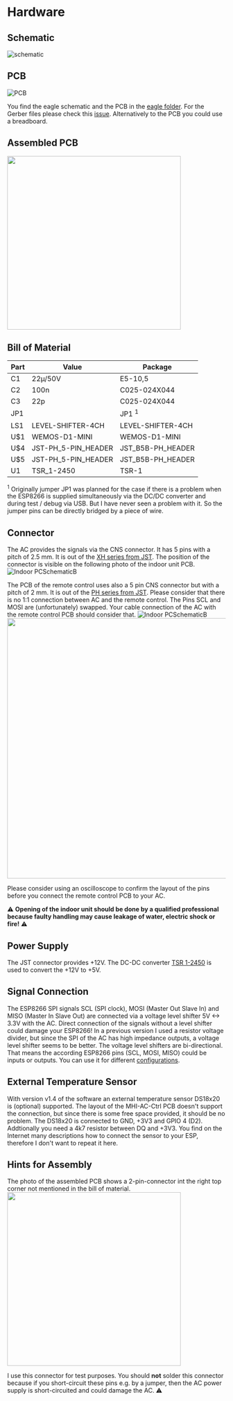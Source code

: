 # Hardware

## Schematic
![schematic](/images/MHI-AC-Ctrl_Schematic.png)

## PCB
![PCB](/images/PCB.png)

You find the eagle schematic and the PCB in the [eagle folder](/eagle). For the Gerber files please check this [issue](https://github.com/absalom-muc/MHI-AC-Ctrl/issues/2). Alternatively to the PCB you could use a breadboard.

## Assembled PCB

<img src="/images/Assembled-PCB.jpg" width=400 align="center"/>


## Bill of Material
Part |Value           |Package
---- | ----            |----
C1   |22µ/50V          |E5-10,5
C2   |100n             |C025-024X044
C3   |22p              |C025-024X044
JP1  |                 |JP1  <sup>1</sup>
LS1  |LEVEL-SHIFTER-4CH|LEVEL-SHIFTER-4CH
U$1  |WEMOS-D1-MINI    |WEMOS-D1-MINI
U$4  |JST-PH_5-PIN_HEADER|JST_B5B-PH_HEADER
U$5  |JST-PH_5-PIN_HEADER|JST_B5B-PH_HEADER
U1   |TSR_1-2450       |TSR-1

<sup>1</sup> Originally jumper JP1 was planned for the case if there is a problem when the ESP8266 is supplied simultaneously via the DC/DC converter and during test / debug via USB. But I have never seen a problem with it. So the jumper pins can be directly bridged by a piece of wire.
 
## Connector
The AC provides the signals via the CNS connector. It has 5 pins with a pitch of 2.5 mm. It is out of the [XH series from JST](http://www.jst-mfg.com/product/detail_e.php?series=277). The position of the connector is visible on the following photo of the indoor unit PCB.
![Indoor PCSchematicB](/images/SRK-PCB.jpg)

The PCB of the remote control uses also a 5 pin CNS connector but with a pitch of 2 mm. It is out of the [PH series from JST](http://www.jst-mfg.com/product/detail_e.php?series=199).
Please consider that there is no 1:1 connection between AC and the remote control. The Pins SCL and MOSI are (unfortunately) swapped. Your cable connection of the AC with the remote control PCB should consider that.
![Indoor PCSchematicB](/images/SRK-PCB-RC.jpg)
<img src="/images/AC_to_MHI-AC-Ctrl.png" width="600" align="center">

Please consider using an oscilloscope to confirm the layout of the pins before you connect the remote control PCB to your AC.


:warning: **Opening of the indoor unit should be done by a qualified professional because faulty handling may cause leakage of water, electric shock or fire!** :warning:

## Power Supply
The JST connector provides +12V. The DC-DC converter [TSR 1-2450](https://www.tracopower.com/products/browse-by-category/find/tsr-1/3/) is used to convert the +12V to +5V.

## Signal Connection
The ESP8266 SPI signals SCL (SPI clock), MOSI (Master Out Slave In) and MISO (Master In Slave Out) are connected via a voltage level shifter 5V <-> 3.3V with the AC. Direct connection of the signals without a level shifter could damage your ESP8266!
In a previous version I used a resistor voltage divider, but since the SPI of the AC has high impedance outputs, a voltage level shifter seems to be better. The voltage level shifters are bi-directional. That means the according ESP8266 pins (SCL, MOSI, MISO) could be inputs or outputs. You can use it for different [configurations](/Configurations.md).

## External Temperature Sensor
With version v1.4 of the software an external temperature sensor DS18x20 is (optional) supported. The layout of the MHI-AC-Ctrl PCB doesn't support the connection, but since there is some free space provided, it should be no problem. The DS18x20 is connected to GND, +3V3 and GPIO 4 (D2). Addtionally you need a 4k7 resistor between DQ and +3V3.
You find on the Internet many descriptions how to connect the sensor to your ESP, therefore I don't want to repeat it here.

## Hints for Assembly
The photo of the assembled PCB shows a 2-pin-connector int the right top corner not mentioned in the bill of material. 
<img src="/images/Assembled-PCB-mark.jpg" width=400 align="center"/>

I use this connector for test purposes. You should **not** solder this connector because if you short-circuit these pins e.g. by a jumper, then the AC power supply is short-circuited and could damage the AC. :warning:
